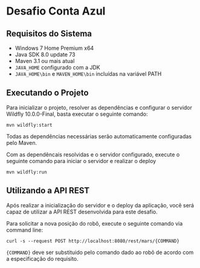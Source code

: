 # Desafio Conta Azul

## Requisitos do Sistema

* Windows 7 Home Premium x64
* Java SDK 8.0 update 73
* Maven 3.1 ou mais atual
* `JAVA_HOME` configurado com a JDK
* `JAVA_HOME\bin` e `MAVEN_HOME\bin` incluídas na variável PATH


## Executando o Projeto

Para inicializar o projeto, resolver as dependências e configurar o servidor Wildfly 10.0.0-Final, basta executar o seguinte comando:

`mvn wildfly:start`

Todas as dependências necessárias serão automaticamente configuradas pelo Maven.

Com as dependêncais resolvidas e o servidor configurado, execute o seguinte comando para iniciar o servidor e realizar o deploy

`mvn wildfly:run`

## Utilizando a API REST

Após realizar a inicialização do servidor e o deploy da aplicação, você será capaz de utilizar a API REST desenvolvida para este desafio.

Para solicitar a nova posição do robô, execute o seguinte comando via command line:

`curl -s --request POST http://localhost:8080/rest/mars/{COMMAND}`

`{COMMAND}` deve ser substituido pelo comando dado ao robô de acordo com a especificação do requisito.
